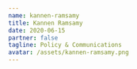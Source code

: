 ```yaml
---
name: kannen-ramsamy
title: Kannen Ramsamy
date: 2020-06-15
partner: false
tagline: Policy & Communications
avatar: /assets/kannen-ramsamy.png
---
```

